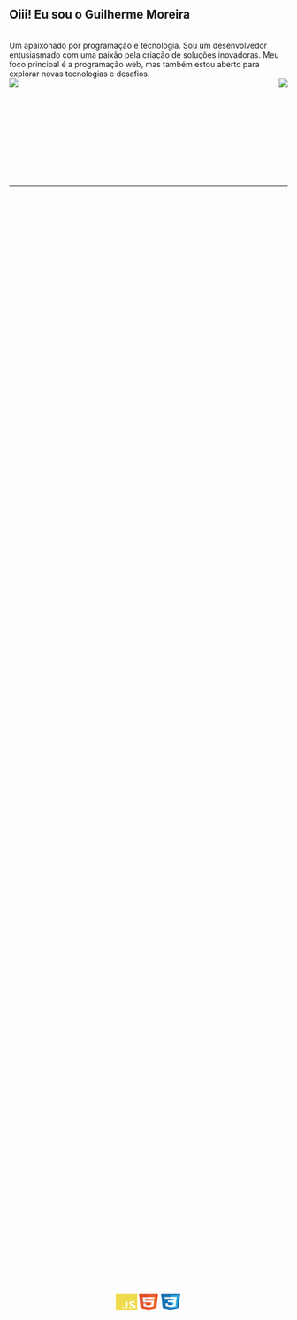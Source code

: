 ## Oiii! Eu sou o Guilherme Moreira
<br>
Um apaixonado por programação e tecnologia. Sou um desenvolvedor entusiasmado com uma paixão pela criação de soluções inovadoras. Meu foco principal é a programação web, mas também estou aberto para explorar novas tecnologias e desafios.

<div style="display: flex;">
  <br>
  <br>
  <img height="180em" src="https://github-readme-stats.vercel.app/api?username=GuilhermeMoreira-DEV&show_icons=true&theme=highcontrast&include_all_commits=true&count_private=true"/>
  <img style="margin-left: auto;" height="140em" src="https://github-readme-stats.vercel.app/api/top-langs/?username=GuilhermeMoreira-DEV&layout=compact&langs_count=16&theme=highcontrast"/>
</div>
<hr>
<div style="display: flex; justify-content: center; align-items: center; height: 100vh;">
  <img align="center" alt="Rafa-Js" height="30" width="40" src="https://raw.githubusercontent.com/devicons/devicon/master/icons/javascript/javascript-plain.svg">
  <img align="center" alt="Rafa-HTML" height="30" width="40" src="https://raw.githubusercontent.com/devicons/devicon/master/icons/html5/html5-original.svg">
  <img align="center" alt="Rafa-CSS" height="30" width="40" src="https://raw.githubusercontent.com/devicons/devicon/master/icons/css3/css3-original.svg">
</div>


  
  ##
 
<div> 
  <a href="https://instagram.com/guilherme_moreira005" target="_blank"><img src="https://img.shields.io/badge/-Instagram-%23E4405F?style=for-the-badge&logo=instagram&logoColor=white" target="_blank"></a>
 	<a href="https://www.twitch.tv/guilherme9089" target="_blank"><img src="https://img.shields.io/badge/Twitch-9146FF?style=for-the-badge&logo=twitch&logoColor=white" target="_blank"></a>
 <a href="https://discord.gg/2xdKMYFp" target="_blank"><img src="https://img.shields.io/badge/Discord-7289DA?style=for-the-badge&logo=discord&logoColor=white" target="_blank"></a> 
  <a href = "mailto:guilhermemoreiraabreu123@gmail.com"><img src="https://img.shields.io/badge/-Gmail-%23333?style=for-the-badge&logo=gmail&logoColor=white" target="_blank"></a>
  <a href="https://www.linkedin.com/in/guilherme-moreira-abreu-61a971258" target="_blank"><img src="https://img.shields.io/badge/-LinkedIn-%230077B5?style=for-the-badge&logo=linkedin&logoColor=white" target="_blank"></a> 
  
</div>
